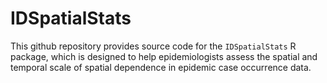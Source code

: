 # IDSpatialStats

This github repository provides source code for the `IDSpatialStats` R package, which is designed to help epidemiologists assess the spatial and temporal scale of spatial dependence in epidemic case occurrence data. 
